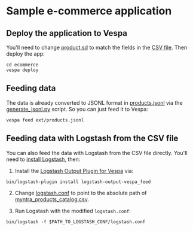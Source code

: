 # Sample e-commerce application

## Deploy the application to Vespa

You'll need to change [product.sd](ecommerce/schemas/product.sd) to match the fields in the [CSV file](ecommerce/ext/myntra_products_catalog.csv). Then deploy the app:

```
cd ecommerce
vespa deploy
```

## Feeding data
The data is already converted to JSONL format in [products.jsonl](ecommerce/ext/products.jsonl) via the [generate_jsonl.py](ecommerce/ext/generate_jsonl.py) script. So you can just feed it to Vespa:
```
vespa feed ext/products.jsonl
```

## Feeding data with Logstash from the CSV file

You can also feed the data with Logstash from the CSV file directly. You'll need to [install Logstash](https://www.elastic.co/downloads/logstash), then:

1. Install the [Logstash Output Plugin for Vespa](https://github.com/vespa-engine/vespa/tree/master/integration/logstash-plugins/logstash-output-vespa) via:

```
bin/logstash-plugin install logstash-output-vespa_feed
```

2. Change [logstash.conf](logstash.conf) to point to the absolute path of [myntra_products_catalog.csv](ecommerce/ext/myntra_products_catalog.csv).

3. Run Logstash with the modified `logstash.conf`:

```
bin/logstash -f $PATH_TO_LOGSTASH_CONF/logstash.conf
```

